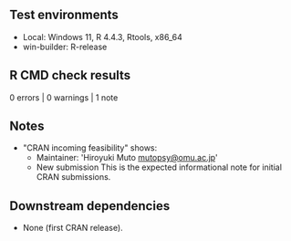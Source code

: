 ## Test environments
* Local: Windows 11, R 4.4.3, Rtools, x86_64
* win-builder: R-release

## R CMD check results
0 errors | 0 warnings | 1 note

## Notes
* "CRAN incoming feasibility" shows:
  - Maintainer: 'Hiroyuki Muto <mutopsy@omu.ac.jp>'
  - New submission
  This is the expected informational note for initial CRAN submissions.

## Downstream dependencies
* None (first CRAN release).
